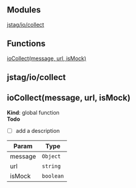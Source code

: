 ## Modules

<dl>
<dt><a href="#module_jstag/io/collect">jstag/io/collect</a></dt>
<dd></dd>
</dl>

## Functions

<dl>
<dt><a href="#ioCollect">ioCollect(message, url, isMock)</a></dt>
<dd></dd>
</dl>

<a name="module_jstag/io/collect"></a>

## jstag/io/collect
<a name="ioCollect"></a>

## ioCollect(message, url, isMock)
**Kind**: global function  
**Todo**

- [ ] add a description


| Param | Type |
| --- | --- |
| message | <code>Object</code> | 
| url | <code>string</code> | 
| isMock | <code>boolean</code> | 

